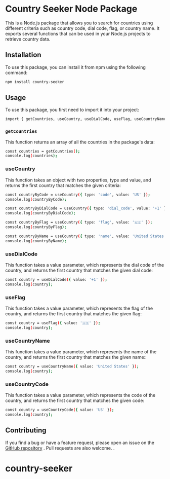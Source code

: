 # Country Seeker Node Package

This is a Node.js package that allows you to search for countries using different criteria such as country code, dial code, flag, or country name. It exports several functions that can be used in your Node.js projects to retrieve country data.



## Installation
To use this package, you can install it from npm using the following command:

```bash
npm install country-seeker
```
## Usage
To use this package, you first need to import it into your project:

```bash
import { getCountries, useCountry, useDialCode, useFlag, useCountryName, useCountryCode } from "country-seeker";
```
### `getCountries`
This function returns an array of all the countries in the package's data:

```bash 
const countries = getCountries();
console.log(countries);
```

### useCountry
This function takes an object with two properties, type and value, and returns the first country that matches the given criteria:

```bash
const countryByCode = useCountry({ type: 'code', value: 'US' });
console.log(countryByCode);

const countryByDialCode = useCountry({ type: 'dial_code', value: '+1' });
console.log(countryByDialCode);

const countryByFlag = useCountry({ type: 'flag', value: '🇺🇸' });
console.log(countryByFlag);

const countryByName = useCountry({ type: 'name', value: 'United States' });
console.log(countryByName);

```

### useDialCode
This function takes a value parameter, which represents the dial code of the country, and returns the first country that matches the given dial code:

```bash 
const country = useDialCode({ value: '+1' });
console.log(country);

```

### useFlag
This function takes a value parameter, which represents the flag of the country, and returns the first country that matches the given flag:

```bash 
const country = useFlag({ value: '🇺🇸' });
console.log(country);

```

### useCountryName
This function takes a value parameter, which represents the name of the country, and returns the first country that matches the given name::

```bash 
const country = useCountryName({ value: 'United States' });
console.log(country);
```

### useCountryCode
This function takes a value parameter, which represents the code of the country, and returns the first country that matches the given code:

```bash 
const country = useCountryCode({ value: 'US' });
console.log(country);

```


## Contributing

If you find a bug or have a feature request, please open an issue on the [GitHub repository](https://github.com/gabrielopeyemi/country-seeker) . Pull requests are also welcome. .
# country-seeker
